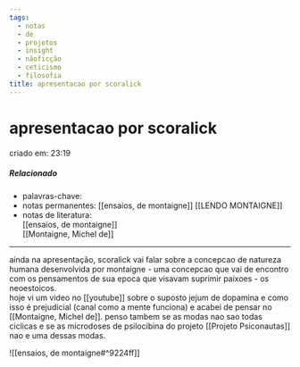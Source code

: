 ```yaml
---
tags:
  - notas
  - de
  - projetos
  - insight
  - nãoficção
  - ceticismo
  - filosofia
title: apresentacao por scoralick
---
```


# apresentacao por scoralick

criado em: 23:19

##### Relacionado

- palavras-chave:
- notas permanentes: [[ensaios, de montaigne]] [[LENDO MONTAIGNE]]
- notas de literatura:  
[[ensaios, de montaigne]]  
[[Montaigne, Michel de]]

---

ainda na apresentação, scoralick vai falar sobre a concepcao de natureza humana desenvolvida por montaigne - uma concepcao que vai de encontro com os pensamentos de sua epoca que visavam suprimir paixoes - os neoestoicos.  
hoje vi um video no [[youtube]] sobre o suposto jejum de dopamina e como isso é prejudicial (canal como a mente funciona) e acabei de pensar no [[Montaigne, Michel de]]. penso tambem se as modas nao sao todas ciclicas e se as microdoses de psilocibina do projeto [[Projeto Psiconautas]] nao e uma dessas modas.

![[ensaios, de montaigne#^9224ff]]
